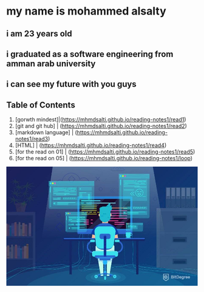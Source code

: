# my name is mohammed alsalty

## i am 23 years old

## i graduated as a software engineering from amman arab university

## i can see my future with you guys

## Table of Contents

1. [gorwth mindest]|(<https://mhmdsalti.github.io/reading-notes1/read1>)
2. [git and git hub] | (<https://mhmdsalti.github.io/reading-notes1/read2>)
3. [markdown language] | (<https://mhmdsalti.github.io/reading-notes1/read3>)
4. [HTML] | (<https://mhmdsalti.github.io/reading-notes1/read4>)
5. [for the read on 01] | (<https://mhmdsalti.github.io/reading-notes1/read5>)
6. [for the read on 05] | (<https://mhmdsalti.github.io/reading-notes1/loop>)

![love programming](itsme.jpg)

